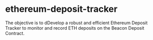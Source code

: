 # ethereum-deposit-tracker
 The objective is to dDevelop a robust and efficient Ethereum Deposit Tracker to monitor and record ETH deposits on the Beacon Deposit Contract.
